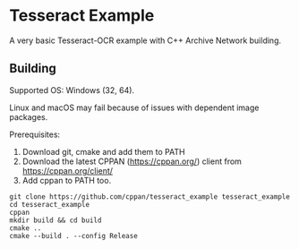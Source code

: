 # Tesseract Example

A very basic Tesseract-OCR example with C++ Archive Network building.

## Building

Supported OS: Windows (32, 64).

Linux and macOS may fail because of issues with dependent image packages.

Prerequisites:

1. Download git, cmake and add them to PATH
2. Download the latest CPPAN (https://cppan.org/) client from https://cppan.org/client/
3. Add cppan to PATH too.

```
git clone https://github.com/cppan/tesseract_example tesseract_example
cd tesseract_example
cppan
mkdir build && cd build
cmake ..
cmake --build . --config Release
```
